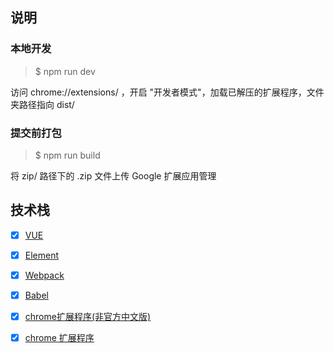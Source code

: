 
## 说明


### 本地开发 

 > $ npm run dev


访问 chrome://extensions/ ，开启 "开发者模式"，加载已解压的扩展程序，文件夹路径指向 dist/

### 提交前打包 

 > $ npm run build

将 zip/ 路径下的 .zip 文件上传 Google 扩展应用管理

## 技术栈

- [x] [VUE](https://cn.vuejs.org/v2/guide/)
- [x] [Element](https://element.eleme.cn/#/zh-CN)
- [x] [Webpack](https://webpack.github.io)
- [x] [Babel](https://babeljs.io/)
- [x] [chrome扩展程序(非官方中文版)](http://www.kkh86.com/it/chrome-extension-doc/extensions/getstarted.html)
- [x] [chrome  扩展程序 ](https://www.cnblogs.com/liuxianan/p/chrome-plugin-develop.html#manifestjson)

